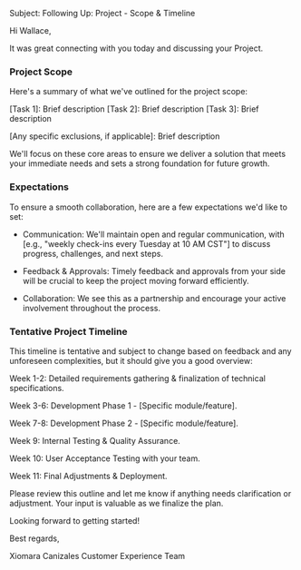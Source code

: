 <!-- A follow-up email after your initial meeting with Wallace to outline the project scope,
set expectations, and provide a tentative project timeline. -->

Subject: Following Up: Project - Scope & Timeline

Hi Wallace,

It was great connecting with you today and discussing your Project. 

### Project Scope

Here's a summary of what we've outlined for the project scope:

[Task 1]: Brief description
[Task 2]: Brief description
[Task 3]: Brief description

[Any specific exclusions, if applicable]: Brief description

We'll focus on these core areas to ensure we deliver a solution that meets your immediate needs and sets a strong foundation for future growth.

### Expectations

To ensure a smooth collaboration, here are a few expectations we'd like to set:

- Communication: We'll maintain open and regular communication, with [e.g., "weekly check-ins every Tuesday at 10 AM CST"] to discuss progress, challenges, and next steps.

- Feedback & Approvals: Timely feedback and approvals from your side will be crucial to keep the project moving forward efficiently.

- Collaboration: We see this as a partnership and encourage your active involvement throughout the process.

### Tentative Project Timeline

This timeline is tentative and subject to change based on feedback and any unforeseen complexities, but it should give you a good overview:

Week 1-2: Detailed requirements gathering & finalization of technical specifications.

Week 3-6: Development Phase 1 - [Specific module/feature].

Week 7-8: Development Phase 2 - [Specific module/feature].

Week 9: Internal Testing & Quality Assurance.

Week 10: User Acceptance Testing with your team.

Week 11: Final Adjustments & Deployment.

Please review this outline and let me know if anything needs clarification or adjustment. Your input is valuable as we finalize the plan.

Looking forward to getting started!

Best regards,

Xiomara Canizales
Customer Experience Team